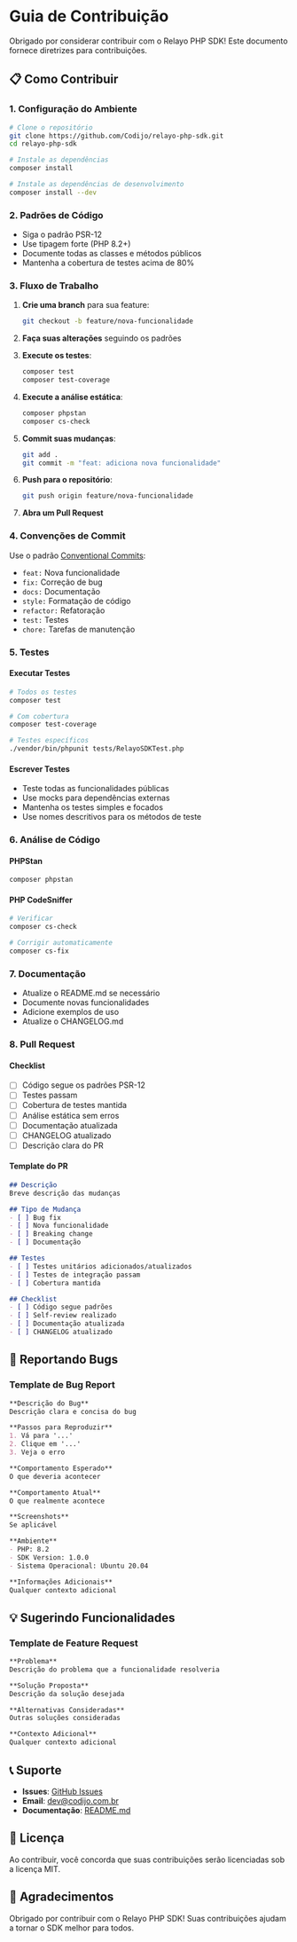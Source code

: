 # Guia de Contribuição

Obrigado por considerar contribuir com o Relayo PHP SDK! Este documento fornece diretrizes para contribuições.

## 📋 Como Contribuir

### 1. Configuração do Ambiente

```bash
# Clone o repositório
git clone https://github.com/Codijo/relayo-php-sdk.git
cd relayo-php-sdk

# Instale as dependências
composer install

# Instale as dependências de desenvolvimento
composer install --dev
```

### 2. Padrões de Código

- Siga o padrão PSR-12
- Use tipagem forte (PHP 8.2+)
- Documente todas as classes e métodos públicos
- Mantenha a cobertura de testes acima de 80%

### 3. Fluxo de Trabalho

1. **Crie uma branch** para sua feature:
   ```bash
   git checkout -b feature/nova-funcionalidade
   ```

2. **Faça suas alterações** seguindo os padrões

3. **Execute os testes**:
   ```bash
   composer test
   composer test-coverage
   ```

4. **Execute a análise estática**:
   ```bash
   composer phpstan
   composer cs-check
   ```

5. **Commit suas mudanças**:
   ```bash
   git add .
   git commit -m "feat: adiciona nova funcionalidade"
   ```

6. **Push para o repositório**:
   ```bash
   git push origin feature/nova-funcionalidade
   ```

7. **Abra um Pull Request**

### 4. Convenções de Commit

Use o padrão [Conventional Commits](https://www.conventionalcommits.org/):

- `feat:` Nova funcionalidade
- `fix:` Correção de bug
- `docs:` Documentação
- `style:` Formatação de código
- `refactor:` Refatoração
- `test:` Testes
- `chore:` Tarefas de manutenção

### 5. Testes

#### Executar Testes

```bash
# Todos os testes
composer test

# Com cobertura
composer test-coverage

# Testes específicos
./vendor/bin/phpunit tests/RelayoSDKTest.php
```

#### Escrever Testes

- Teste todas as funcionalidades públicas
- Use mocks para dependências externas
- Mantenha os testes simples e focados
- Use nomes descritivos para os métodos de teste

### 6. Análise de Código

#### PHPStan

```bash
composer phpstan
```

#### PHP CodeSniffer

```bash
# Verificar
composer cs-check

# Corrigir automaticamente
composer cs-fix
```

### 7. Documentação

- Atualize o README.md se necessário
- Documente novas funcionalidades
- Adicione exemplos de uso
- Atualize o CHANGELOG.md

### 8. Pull Request

#### Checklist

- [ ] Código segue os padrões PSR-12
- [ ] Testes passam
- [ ] Cobertura de testes mantida
- [ ] Análise estática sem erros
- [ ] Documentação atualizada
- [ ] CHANGELOG atualizado
- [ ] Descrição clara do PR

#### Template do PR

```markdown
## Descrição
Breve descrição das mudanças

## Tipo de Mudança
- [ ] Bug fix
- [ ] Nova funcionalidade
- [ ] Breaking change
- [ ] Documentação

## Testes
- [ ] Testes unitários adicionados/atualizados
- [ ] Testes de integração passam
- [ ] Cobertura mantida

## Checklist
- [ ] Código segue padrões
- [ ] Self-review realizado
- [ ] Documentação atualizada
- [ ] CHANGELOG atualizado
```

## 🐛 Reportando Bugs

### Template de Bug Report

```markdown
**Descrição do Bug**
Descrição clara e concisa do bug

**Passos para Reproduzir**
1. Vá para '...'
2. Clique em '...'
3. Veja o erro

**Comportamento Esperado**
O que deveria acontecer

**Comportamento Atual**
O que realmente acontece

**Screenshots**
Se aplicável

**Ambiente**
- PHP: 8.2
- SDK Version: 1.0.0
- Sistema Operacional: Ubuntu 20.04

**Informações Adicionais**
Qualquer contexto adicional
```

## 💡 Sugerindo Funcionalidades

### Template de Feature Request

```markdown
**Problema**
Descrição do problema que a funcionalidade resolveria

**Solução Proposta**
Descrição da solução desejada

**Alternativas Consideradas**
Outras soluções consideradas

**Contexto Adicional**
Qualquer contexto adicional
```

## 📞 Suporte

- **Issues**: [GitHub Issues](https://github.com/Codijo/relayo-php-sdk/issues)
- **Email**: dev@codijo.com.br
- **Documentação**: [README.md](README.md)

## 📝 Licença

Ao contribuir, você concorda que suas contribuições serão licenciadas sob a licença MIT.

## 🙏 Agradecimentos

Obrigado por contribuir com o Relayo PHP SDK! Suas contribuições ajudam a tornar o SDK melhor para todos. 